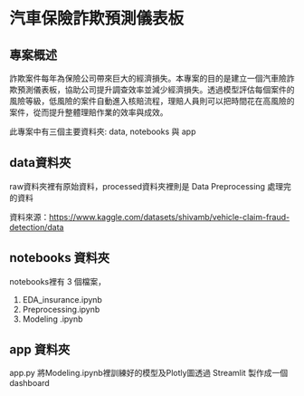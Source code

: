 # 汽車保險詐欺預測儀表板

## 專案概述
詐欺案件每年為保險公司帶來巨大的經濟損失。本專案的目的是建立一個汽車險詐欺預測儀表板，協助公司提升調查效率並減少經濟損失。透過模型評估每個案件的風險等級，低風險的案件自動進入核賠流程，理賠人員則可以把時間花在高風險的案件，從而提升整體理賠作業的效率與成效。  

此專案中有三個主要資料夾: data, notebooks 與 app
## data資料夾
raw資料夾裡有原始資料，processed資料夾裡則是 Data Preprocessing 處理完的資料

資料來源：https://www.kaggle.com/datasets/shivamb/vehicle-claim-fraud-detection/data

## notebooks 資料夾
notebooks裡有 3 個檔案，
1. EDA_insurance.ipynb 
2. Preprocessing.ipynb 
3. Modeling .ipynb

## app 資料夾
app.py 將Modeling.ipynb裡訓練好的模型及Plotly圖透過 Streamlit 製作成一個 dashboard
